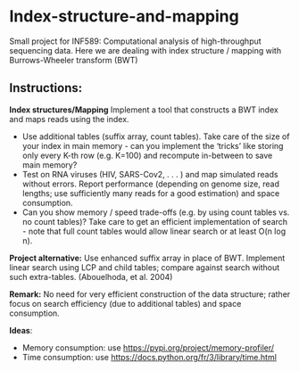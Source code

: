 # Index-structure-and-mapping
Small project for INF589: Computational analysis of high-throughput sequencing data. Here we are dealing with index structure / mapping with Burrows-Wheeler transform (BWT)

## Instructions:
**Index structures/Mapping**
Implement a tool that constructs a BWT index and maps reads using the index.
- Use additional tables (suffix array, count tables). Take care of the size of
your index in main memory - can you implement the ‘tricks’ like storing
only every K-th row (e.g. K=100) and recompute in-between to save main
memory?
- Test on RNA viruses (HIV, SARS-Cov2, . . . ) and map simulated reads
without errors. Report performance (depending on genome size, read
lengths; use sufficiently many reads for a good estimation) and space
consumption.
- Can you show memory / speed trade-offs (e.g. by using count tables vs. no
count tables)? Take care to get an efficient implementation of search - note
that full count tables would allow linear search or at least O(n log n).

**Project alternative:** Use enhanced suffix array in place of BWT. Implement
linear search using LCP and child tables; compare against search without such
extra-tables. (Abouelhoda, et al. 2004)

**Remark:** No need for very efficient construction of the data structure; rather
focus on search efficiency (due to additional tables) and space consumption.

**Ideas**:
- Memory consumption: use https://pypi.org/project/memory-profiler/
- Time consumption: use https://docs.python.org/fr/3/library/time.html
